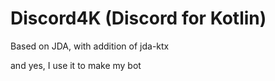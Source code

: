 # Discord4K (Discord for Kotlin)
Based on JDA, with addition of jda-ktx

and yes, I use it to make my bot